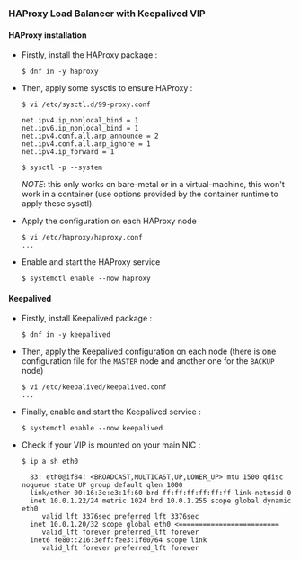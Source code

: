 ### HAProxy Load Balancer with Keepalived VIP

#### HAProxy installation

* Firstly, install the HAProxy package :

  ```shell
  $ dnf in -y haproxy
  ```

* Then, apply some sysctls to ensure HAProxy :

  ```
  $ vi /etc/sysctl.d/99-proxy.conf

  net.ipv4.ip_nonlocal_bind = 1
  net.ipv6.ip_nonlocal_bind = 1
  net.ipv4.conf.all.arp_announce = 2
  net.ipv4.conf.all.arp_ignore = 1
  net.ipv4.ip_forward = 1

  $ sysctl -p --system
  ```  

  *NOTE*: this only works on bare-metal or in a virtual-machine, this won't work in a container (use options provided by the container runtime to apply these sysctl).

* Apply the configuration on each HAProxy node

  ```shell
  $ vi /etc/haproxy/haproxy.conf
  ...
  ```

* Enable and start the HAProxy service

  ```shell
  $ systemctl enable --now haproxy
  ```

#### Keepalived

* Firstly, install Keepalived package :

  ```shell
  $ dnf in -y keepalived
  ```

* Then, apply the Keepalived configuration on each node (there is one configuration file for the `MASTER` node and another one for the `BACKUP` node)

  ```shell
  $ vi /etc/keepalived/keepalived.conf
  ...
  ```

* Finally, enable and start the Keepalived service :

  ```shell
  $ systemctl enable --now keepalived
  ```

* Check if your VIP is mounted on your main NIC :

  ```shell
  $ ip a sh eth0

    83: eth0@if84: <BROADCAST,MULTICAST,UP,LOWER_UP> mtu 1500 qdisc noqueue state UP group default qlen 1000
    link/ether 00:16:3e:e3:1f:60 brd ff:ff:ff:ff:ff:ff link-netnsid 0
    inet 10.0.1.22/24 metric 1024 brd 10.0.1.255 scope global dynamic eth0
       valid_lft 3376sec preferred_lft 3376sec
    inet 10.0.1.20/32 scope global eth0 <=========================
       valid_lft forever preferred_lft forever
    inet6 fe80::216:3eff:fee3:1f60/64 scope link
       valid_lft forever preferred_lft forever
  ```


